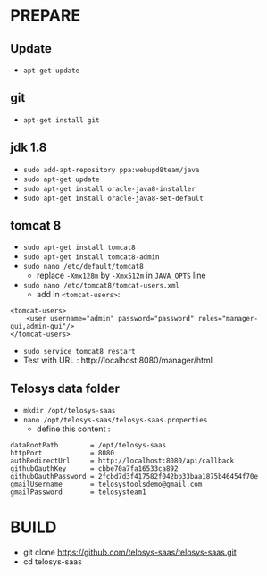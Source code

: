 # PREPARE

## Update
- ```apt-get update```

## git
- ```apt-get install git```

## jdk 1.8
- ```sudo add-apt-repository ppa:webupd8team/java```
- ```sudo apt-get update```
- ```sudo apt-get install oracle-java8-installer```
- ```sudo apt-get install oracle-java8-set-default```

## tomcat 8
- ```sudo apt-get install tomcat8```
- ```sudo apt-get install tomcat8-admin```
- ```sudo nano /etc/default/tomcat8```
  - replace ```-Xmx128m``` by ```-Xmx512m``` in ```JAVA_OPTS``` line
- ```sudo nano /etc/tomcat8/tomcat-users.xml```
  - add in ```<tomcat-users>```:
```
<tomcat-users>
    <user username="admin" password="password" roles="manager-gui,admin-gui"/>
</tomcat-users>
```
- ```sudo service tomcat8 restart```
- Test with URL : http://localhost:8080/manager/html

## Telosys data folder
- ```mkdir /opt/telosys-saas```
- ```nano /opt/telosys-saas/telosys-saas.properties```
  - define this content :
```
dataRootPath        = /opt/telosys-saas
httpPort            = 8080
authRedirectUrl     = http://localhost:8080/api/callback
githubOauthKey      = cbbe70a7fa16533ca892
githubOauthPassword = 2fcbd7d3f417582f042bb33baa1875b46454f70e
gmailUsername       = telosystoolsdemo@gmail.com
gmailPassword       = telosysteam1
```

# BUILD
- git clone https://github.com/telosys-saas/telosys-saas.git
- cd telosys-saas
